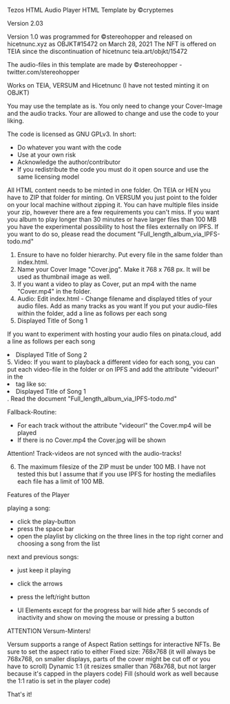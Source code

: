 Tezos HTML Audio Player HTML Template by ©cryptemes

Version 2.03

Version 1.0 was programmed for ©stereohopper and released on hicetnunc.xyz as OBJKT#15472 on March 28, 2021
The NFT is offered on TEIA since the discontinuation of hicetnunc
teia.art/objkt/15472

The audio-files in this template are made by ©stereohopper - twitter.com/stereohopper

Works on TEIA, VERSUM and Hicetnunc (I have not tested minting it on OBJKT)

You may use the template as is. You only need to change your Cover-Image and the audio tracks.
Your are allowed to change and use the code to your liking.

The code is licensed as GNU GPLv3. In short:
- Do whatever you want with the code
- Use at your own risk
- Acknowledge the author/contributor
- If you redistribute the code you must do it open source and use the same licensing model

All HTML content needs to be minted in one folder. On TEIA or HEN you have to ZIP that folder for minting. On VERSUM you just point to the folder on your local machine without zipping it. 
You can have multiple files inside your zip, however there are a few requirements you can't miss. If you want you album to play longer than 30 minutes or have larger files than 100 MB you have the experimental possibility to host the files externally on IPFS.
If you want to do so, please read the document "Full_length_album_via_IPFS-todo.md"


1. Ensure to have no folder hierarchy. Put every file in the same folder than index.html.
2. Name your Cover Image "Cover.jpg". Make it 768 x 768 px. It will be used as thumbnail image as well.
3. If you want a video to play as Cover, put an mp4 with the name "Cover.mp4" in the folder.
4. Audio: Edit index.html - Change filename and displayed titles of your audio files. 
Add as many tracks as you want
If you put your audio-files within the folder, add a line as follows per each song <li audiourl="Filename_of_Song1.mp3">Displayed Title of Song 1</li>

If you want to experiment with hosting your audio files on pinata.cloud, add a line as follows per each song
<li audiourl="https://gateway.pinata.cloud/ipfs/QmZ2NqxCBTzoFWVSKzEvqqgYLEirUFRJqTxHoN1uzEKyY6">Displayed Title of Song 2</li>
5. Video: If you want to playback a different video for each song, you can put each video-file in the folder or on IPFS and add the attribute "videourl" in the <li> tag like so:
<li audiourl="Filename_of_Song1.mp3" videourl="URL to Videofile">Displayed Title of Song 1</li>. 
Read the document "Full_length_album_via_IPFS-todo.md" 

Fallback-Routine:
- For each track without the attribute "videourl" the Cover.mp4 will be played
- If there is no Cover.mp4 the Cover.jpg will be shown

Attention! Track-videos are not synced with the audio-tracks!

6. The maximum filesize of the ZIP must be under 100 MB. 
I have not tested this but I assume that if you use IPFS for hosting the mediafiles each file has a limit of 100 MB.




Features of the Player

playing a song:
- click the play-button
- press the space bar
- open the playlist by clicking on the three lines in the top right corner and choosing a song from the list


next and previous songs: 
- just keep it playing
- click the arrows
- press the left/right button

- UI Elements except for the progress bar will hide after 5 seconds of inactivity and show on moving the mouse or pressing a button


ATTENTION Versum-Minters!

Versum supports a range of Aspect Ration settings for interactive NFTs. 
Be sure to set the aspect ratio to either
Fixed size: 768x768 (it will always be 768x768, on smaller displays, parts of the cover might be cut off or you have to scroll)
Dynamic 1:1 (it resizes smaller than 768x768, but not larger because it's capped in the players code)
Fill (should work as well because the 1:1 ratio is set in the player code)

That's it!
